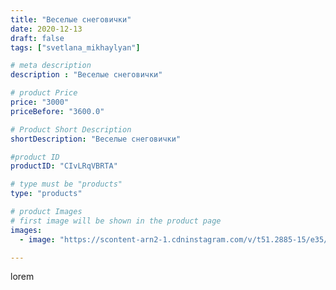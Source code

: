 ```yaml
---
title: "Веселые снеговички"
date: 2020-12-13
draft: false
tags: ["svetlana_mikhaylyan"]

# meta description
description : "Веселые снеговички"

# product Price
price: "3000"
priceBefore: "3600.0"

# Product Short Description
shortDescription: "Веселые снеговички"

#product ID
productID: "CIvLRqVBRTA"

# type must be "products"
type: "products"

# product Images
# first image will be shown in the product page
images:
  - image: "https://scontent-arn2-1.cdninstagram.com/v/t51.2885-15/e35/130756535_422326502274298_2355835959735675121_n.jpg?se=7&tp=1&_nc_ht=scontent-arn2-1.cdninstagram.com&_nc_cat=110&_nc_ohc=cgsUtlJwCZAAX-aBX_H&ccb=7-4&oh=faadf0e1b5f7ca731d275998c7e26cda&oe=6082426A&_nc_sid=86f79a&ig_cache_key=MjQ2MzIzNzExMzM4NzQ4ODQ0OA%3D%3D.2-ccb7-4"

---
```

lorem
